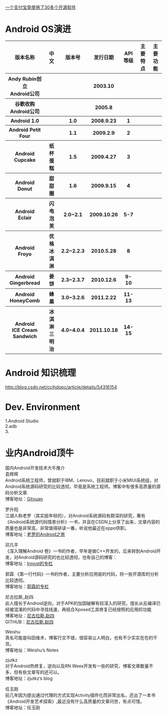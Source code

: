 


[一个支付宝竟使用了30多个开源软件](https://baijiahao.baidu.com/s?id=1600136837454684578&wfr=spider&for=pc)<br>

# Android OS演进
<table> 
    <tr>
        <th>版本名称</th> <th>中文</th> <th>版本号</th> <th>发行日期</th> <th>API等级</th> <th>主要特点</th> <th>主要功能</th>
    </tr>
    <tr>
        <th>Andy Rubin创立<br>Android公司</th> <th></th> <th></th> <th>2003.10</th> <th></th> <th></th> <th></th>
    </tr>  
    <tr>
        <th>谷歌收购<br>Android公司</th> <th></th> <th></th> <th>2005.8</th> <th></th> <th></th> <th></th>
    </tr>    
    <tr>
        <th>Android 1.0</th> <th></th> <th>1.0</th> <th>2008.9.23</th> <th>1</th> <th></th> <th></th>
    </tr>   
    <tr>
        <th>Android Petit Four</th> <th></th> <th>1.1</th> <th>2009.2.9</th> <th>2</th> <th></th> <th></th>
    </tr>   
    <tr>
        <th>Android Cupcake</th> <th>纸杯蛋糕</th> <th>1.5</th> <th>2009.4.27</th> <th>3</th> <th></th> <th></th>
    </tr>    
    <tr>
        <th>Android Donut</th> <th>甜甜圈</th> <th>1.6</th> <th>2009.9.15</th> <th>4</th> <th></th> <th></th>
    </tr>   
    <tr>
        <th>Android Eclair</th> <th>闪电泡芙</th> <th>2.0~2.1</th> <th>2009.10.26</th> <th>5-7</th> <th></th> <th></th>
    </tr>    
    <tr>
        <th>Android Froyo</th> <th>优格冰淇淋</th> <th>2.2~2.2.3</th> <th>2010.5.28</th> <th>8</th> <th></th> <th></th>
    </tr>  
    <tr>
        <th>Android Gingerbread</th> <th>姜饼 </th> <th>2.3~2.3.7</th> <th>2010.12.6</th> <th>9-10</th> <th></th> <th></th>
    </tr>    
    <tr>
        <th>Android HoneyComb</th> <th>蜂巢 </th> <th>3.0~3.2.6</th> <th>2011.2.22</th> <th>11-13</th> <th></th> <th></th>
    </tr>   
    <tr>
        <th>Android <br> ICE Cream Sandwich</th> <th>冰淇淋三明治</th> <th>4.0~4.0.4</th> <th>2011.10.18</th> <th>14-15</th> <th></th> <th></th>
    </tr>     
</table>

# Android 知识梳理
http://blog.csdn.net/ccjhdopc/article/details/54316154 

# Dev. Environment
1.Android Studio <br>
2.adb <br>
3. <br>



# 业内Android顶牛
国内Android开发技术大牛推介 <br>
袁辉辉 <br>
Android系统工程师，曾就职于IBM、Lenovo，目前就职于小米MIUI系统组，对Android系统源码研究的比较透彻，毕竟是系统工程师。博客中有很多高质量的源码分析文章. <br>
博客地址：[Gityuan](http://gityuan.com/)<br>

罗升阳 <br>
江湖人称老罗（其实挺年轻的），对Android系统源码有颇深的研究，著有《Android系统源代码情景分析》一书，并且在CSDN上分享了出来，文章内容的质量也是非常高，非常值得研读一番，听说他最近在oppo供职。 <br>
博客地址：[老罗的Android之旅](http://blog.csdn.net/Luoshengyang)<br>

邓凡平 <br>
《深入理解Android 卷》一书的作者，早年是做C++开发的，后来转到Android开发，对Android源码研究的也比较透彻，也有自己的博客： <br>
博客地址：[Innost的专栏](http://blog.csdn.net/innost)<br>

郭霖 
《第一行代码》一书的作者，主要分析应用层的代码，将一些开源库的分析比较透彻。 <br>
博客地址：[郭霖的专栏](http://blog.csdn.net/sinyu890807/article/list/1)<br>

尼古拉斯_赵四 <br>
此人擅长于Android逆向，对于APK的加固破解有较深入的研究，擅长从反编译已经被混淆的代码中寻找线速，再结合Xposed工具修复已经按照的应用的功能 <br>
博客地址：[尼古拉斯.赵四](http://my.csdn.net/jiangwei0910410003) <br>
GITHUB：[尼古拉斯.赵四](http://my.csdn.net/jiangwei0910410003) <br>

Weishu <br>
真名可能是叫田维术，博客行文不错，很容易让人明白，也有不少实实在在的干货。 <br>
博客地址：Weishu’s Notes <br>

zjutkz <br>
对于Android热修复，逆向以及RN Weex开发有一些的研究，博客文章数量不多，但有些文章写的还可以。 <br>
博客地址：zjutkz’s blog <br>

任玉刚  <br>
前几年因为提出通过代理的方式实现Activity插件化而非常出名，还出了一本书《Android开发艺术探索》,最近没有什么高质量的文章问世，有点可惜。 <br>
博客地址：任玉刚 <br>
